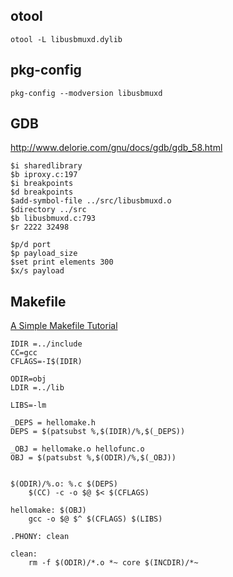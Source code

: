otool
----
```
otool -L libusbmuxd.dylib
```

pkg-config
----
```
pkg-config --modversion libusbmuxd
```

GDB
----
http://www.delorie.com/gnu/docs/gdb/gdb_58.html

```
$i sharedlibrary
$b iproxy.c:197
$i breakpoints
$d breakpoints
$add-symbol-file ../src/libusbmuxd.o
$directory ../src 
$b libusbmuxd.c:793
$r 2222 32498

$p/d port
$p payload_size
$set print elements 300
$x/s payload
```

Makefile
----

[A Simple Makefile Tutorial](http://www.cs.colby.edu/maxwell/courses/tutorials/maketutor/)

```
IDIR =../include
CC=gcc
CFLAGS=-I$(IDIR)

ODIR=obj
LDIR =../lib

LIBS=-lm

_DEPS = hellomake.h
DEPS = $(patsubst %,$(IDIR)/%,$(_DEPS))

_OBJ = hellomake.o hellofunc.o 
OBJ = $(patsubst %,$(ODIR)/%,$(_OBJ))


$(ODIR)/%.o: %.c $(DEPS)
	$(CC) -c -o $@ $< $(CFLAGS)

hellomake: $(OBJ)
	gcc -o $@ $^ $(CFLAGS) $(LIBS)

.PHONY: clean

clean:
	rm -f $(ODIR)/*.o *~ core $(INCDIR)/*~ 
```